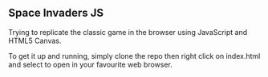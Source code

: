 ## Space Invaders JS

Trying to replicate the classic game in the browser using JavaScript and HTML5 Canvas.

To get it up and running, simply clone the repo then right click on index.html and select to open in your favourite web browser.
